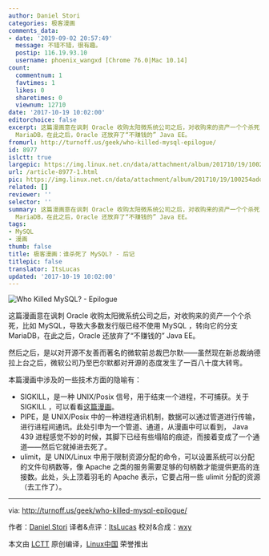 ```yaml
---
author: Daniel Stori
categories: 极客漫画
comments_data:
- date: '2019-09-02 20:57:49'
  message: 不错不错，很有趣。
  postip: 116.19.93.10
  username: phoenix_wangxd [Chrome 76.0|Mac 10.14]
count:
  commentnum: 1
  favtimes: 1
  likes: 0
  sharetimes: 0
  viewnum: 12710
date: '2017-10-19 10:02:00'
editorchoice: false
excerpt: 这篇漫画意在讽刺 Oracle 收购太阳微系统公司之后，对收购来的资产一个个杀死，比如 MySQL，导致大多数发行版已经不使用 MySQL ，转向它的分支
  MariaDB，在此之后，Oracle 还放弃了“不赚钱的” Java EE。
fromurl: http://turnoff.us/geek/who-killed-mysql-epilogue/
id: 8977
islctt: true
largepic: https://img.linux.net.cn/data/attachment/album/201710/19/100254adq477kzbdlldbko.png.large.jpg
url: /article-8977-1.html
pic: https://img.linux.net.cn/data/attachment/album/201710/19/100254adq477kzbdlldbko.png.thumb.jpg
related: []
reviewer: ''
selector: ''
summary: 这篇漫画意在讽刺 Oracle 收购太阳微系统公司之后，对收购来的资产一个个杀死，比如 MySQL，导致大多数发行版已经不使用 MySQL ，转向它的分支
  MariaDB，在此之后，Oracle 还放弃了“不赚钱的” Java EE。
tags:
- MySQL
- 漫画
thumb: false
title: 极客漫画：谁杀死了 MySQL? - 后记
titlepic: false
translator: ItsLucas
updated: '2017-10-19 10:02:00'
---
```


![Who Killed MySQL? - Epilogue](https://img.linux.net.cn/data/attachment/album/201710/19/100254adq477kzbdlldbko.png)


这篇漫画意在讽刺 Oracle 收购太阳微系统公司之后，对收购来的资产一个个杀死，比如 MySQL，导致大多数发行版已经不使用 MySQL ，转向它的分支 MariaDB，在此之后，Oracle 还放弃了“不赚钱的” Java EE。


然后之后，是以对开源不友善而著名的微软前总裁巴尔默——虽然现在新总裁纳德拉上台之后，微软公司乃至巴尔默都对开源的态度发生了一百八十度大转弯。


本篇漫画中涉及的一些技术方面的隐喻有：


* SIGKILL，是一种 UNIX/Posix 信号，用于结束一个进程，不可捕获。关于 SIGKILL ，可以看看[这篇漫画](/article-8791-1.html)。
* PIPE，是 UNIX/Posix 中的一种进程通讯机制，数据可以通过管道进行传输，进行进程间通讯。此处引申为一个管道、通道，从漫画中可以看到， Java 439 进程感觉不妙的时候，其脚下已经有些塌陷的痕迹，而接着变成了一个通道——然后它就掉进去死了。
* ulimit，是 UNIX/Linux 中用于限制资源分配的命令，可以设置系统可以分配的文件句柄数等，像 Apache 之类的服务需要足够的句柄数才能提供更高的连接数。此处，头上顶着羽毛的 Apache 表示，它要占用一些 ulimit 分配的资源（去工作了）。




---


via: <http://turnoff.us/geek/who-killed-mysql-epilogue/>


作者：[Daniel Stori](http://turnoff.us/about/) 译者&点评：[ItsLucas](https://github.com/ItsLucas) 校对&合成：[wxy](https://github.com/wxy)


本文由 [LCTT](https://github.com/LCTT/TranslateProject) 原创编译，[Linux中国](https://linux.cn/) 荣誉推出
